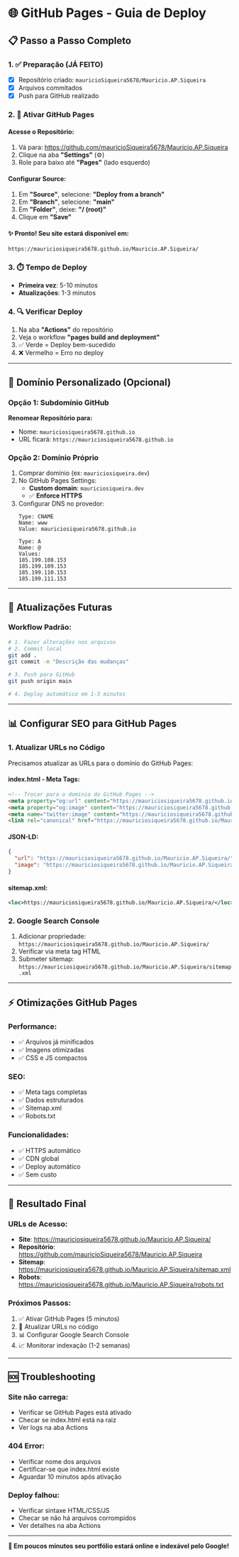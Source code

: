 # 🌐 GitHub Pages - Guia de Deploy

## 📋 Passo a Passo Completo

### **1. ✅ Preparação (JÁ FEITO)**
- [x] Repositório criado: `mauricioSiqueira5678/Mauricio.AP.Siqueira`
- [x] Arquivos commitados
- [x] Push para GitHub realizado

### **2. 🔧 Ativar GitHub Pages**

#### **Acesse o Repositório:**
1. Vá para: https://github.com/mauricioSiqueira5678/Mauricio.AP.Siqueira
2. Clique na aba **"Settings"** (⚙️)
3. Role para baixo até **"Pages"** (lado esquerdo)

#### **Configurar Source:**
1. Em **"Source"**, selecione: **"Deploy from a branch"**
2. Em **"Branch"**, selecione: **"main"**
3. Em **"Folder"**, deixe: **"/ (root)"**
4. Clique em **"Save"**

#### **✨ Pronto! Seu site estará disponível em:**
```
https://mauriciosiqueira5678.github.io/Mauricio.AP.Siqueira/
```

### **3. ⏱️ Tempo de Deploy**
- **Primeira vez**: 5-10 minutos
- **Atualizações**: 1-3 minutos

### **4. 🔍 Verificar Deploy**
1. Na aba **"Actions"** do repositório
2. Veja o workflow **"pages build and deployment"**
3. ✅ Verde = Deploy bem-sucedido
4. ❌ Vermelho = Erro no deploy

---

## 🌟 **Domínio Personalizado (Opcional)**

### **Opção 1: Subdomínio GitHub**
**Renomear Repositório para:**
- Nome: `mauriciosiqueira5678.github.io`
- URL ficará: `https://mauriciosiqueira5678.github.io`

### **Opção 2: Domínio Próprio**
1. Comprar domínio (ex: `mauriciosiqueira.dev`)
2. No GitHub Pages Settings:
   - **Custom domain**: `mauriciosiqueira.dev`
   - ✅ **Enforce HTTPS**
3. Configurar DNS no provedor:
   ```
   Type: CNAME
   Name: www
   Value: mauriciosiqueira5678.github.io
   
   Type: A
   Name: @
   Values: 
   185.199.108.153
   185.199.109.153
   185.199.110.153
   185.199.111.153
   ```

---

## 🔧 **Atualizações Futuras**

### **Workflow Padrão:**
```bash
# 1. Fazer alterações nos arquivos
# 2. Commit local
git add .
git commit -m "Descrição das mudanças"

# 3. Push para GitHub
git push origin main

# 4. Deploy automático em 1-3 minutos
```

---

## 📊 **Configurar SEO para GitHub Pages**

### **1. Atualizar URLs no Código**

Precisamos atualizar as URLs para o domínio do GitHub Pages:

#### **index.html - Meta Tags:**
```html
<!-- Trocar para o domínio do GitHub Pages -->
<meta property="og:url" content="https://mauriciosiqueira5678.github.io/Mauricio.AP.Siqueira/">
<meta property="og:image" content="https://mauriciosiqueira5678.github.io/Mauricio.AP.Siqueira/public/mauricio.png">
<meta name="twitter:image" content="https://mauriciosiqueira5678.github.io/Mauricio.AP.Siqueira/public/mauricio.png">
<link rel="canonical" href="https://mauriciosiqueira5678.github.io/Mauricio.AP.Siqueira/">
```

#### **JSON-LD:**
```json
{
  "url": "https://mauriciosiqueira5678.github.io/Mauricio.AP.Siqueira/",
  "image": "https://mauriciosiqueira5678.github.io/Mauricio.AP.Siqueira/public/mauricio.png"
}
```

#### **sitemap.xml:**
```xml
<loc>https://mauriciosiqueira5678.github.io/Mauricio.AP.Siqueira/</loc>
```

### **2. Google Search Console**
1. Adicionar propriedade: `https://mauriciosiqueira5678.github.io/Mauricio.AP.Siqueira/`
2. Verificar via meta tag HTML
3. Submeter sitemap: `https://mauriciosiqueira5678.github.io/Mauricio.AP.Siqueira/sitemap.xml`

---

## ⚡ **Otimizações GitHub Pages**

### **Performance:**
- ✅ Arquivos já minificados
- ✅ Imagens otimizadas
- ✅ CSS e JS compactos

### **SEO:**
- ✅ Meta tags completas
- ✅ Dados estruturados
- ✅ Sitemap.xml
- ✅ Robots.txt

### **Funcionalidades:**
- ✅ HTTPS automático
- ✅ CDN global
- ✅ Deploy automático
- ✅ Sem custo

---

## 🎯 **Resultado Final**

### **URLs de Acesso:**
- **Site**: https://mauriciosiqueira5678.github.io/Mauricio.AP.Siqueira/
- **Repositório**: https://github.com/mauricioSiqueira5678/Mauricio.AP.Siqueira
- **Sitemap**: https://mauriciosiqueira5678.github.io/Mauricio.AP.Siqueira/sitemap.xml
- **Robots**: https://mauriciosiqueira5678.github.io/Mauricio.AP.Siqueira/robots.txt

### **Próximos Passos:**
1. ✅ Ativar GitHub Pages (5 minutos)
2. 🔧 Atualizar URLs no código
3. 📊 Configurar Google Search Console
4. 📈 Monitorar indexação (1-2 semanas)

---

## 🆘 **Troubleshooting**

### **Site não carrega:**
- Verificar se GitHub Pages está ativado
- Checar se index.html está na raiz
- Ver logs na aba Actions

### **404 Error:**
- Verificar nome dos arquivos
- Certificar-se que index.html existe
- Aguardar 10 minutos após ativação

### **Deploy falhou:**
- Verificar sintaxe HTML/CSS/JS
- Checar se não há arquivos corrompidos
- Ver detalhes na aba Actions

---

**🚀 Em poucos minutos seu portfólio estará online e indexável pelo Google!**